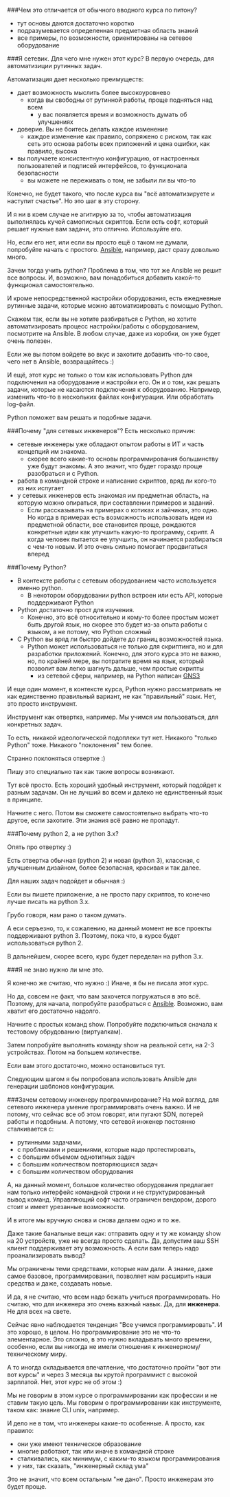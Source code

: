 ###Чем это отличается от обычного вводного курса по питону?
* тут основы даются достаточно коротко
* подразумевается определенная предметная область знаний
* все примеры, по возможности, ориентированы на сетевое оборудование

###Я сетевик. Для чего мне нужен этот курс?
В первую очередь, для автоматизиции рутинных задач.

Автоматизация дает несколько преимуществ:
* дает возможность мыслить более высокоуровнево
  * когда вы свободны от рутинной работы, проще подняться над всем
    * у вас появляется время и возможность думать об улучшениях
* доверие. Вы не боитесь делать каждое изменение
  * каждое изменение как правило, сопряжено с риском, так как сеть это основа работы всех приложений и цена ошибки, как правило, высока
* вы получаете консистентную конфигурацию, от настроенных пользователей и подписей интерфейсов, то функционала безопасности
  * вы можете не переживать о том, не забыли ли вы что-то

Конечно, не будет такого, что после курса вы "всё автоматизируете и наступит счастье". Но это шаг в эту сторону.

И я ни в коем случае не агитирую за то, чтобы автоматизация выполнялась кучей самописных скриптов. Если есть софт, который решает нужные вам задачи, это отлично. Используйте его.

Но, если его нет, или если вы просто ещё о таком не думали, попробуйте начать с простого. 
[Ansible](https://natenka.gitbooks.io/pyneng/content/book/chapter15/), например, даст сразу довольно много. 

Зачем тогда учить python? Проблема в том, что тот же Ansible не решит все вопросы. И, возможно, вам понадобиться добавить какой-то функционал самостоятельно.

И кроме непосредственной настройки оборудования, есть ежедневные рутинные задачи, которые можно автоматизировать с помощью Python.

Скажем так, если вы не хотите разбираться с Python, но хотите автоматизировать процесс настройки/работы с оборудованием, посмотрите на Ansible. В любом случае, даже из коробки, он уже будет очень полезен.

Если же вы потом войдете во вкус и захотите добавить что-то свое, чего нет в Ansible, возвращайтесь :)

И ещё, этот курс не только о том как использовать Python для подключения на оборудование и настройки его. Он и о том, как решать задачи, которые не касаются подключения к оборудованию. Например, изменить что-то в нескольких файлах конфигурации. Или обработать log-файл.

Python поможет вам решать и подобные задачи.


###Почему "для сетевых инженеров"?
Есть несколько причин:
* сетевые инженеры уже обладают опытом работы в ИТ и часть концепций им знакома.
  * скорее всего какие-то основы программирования большинству уже будут знакомы. А это значит, что будет гораздо проще разобраться и с Python.
* работа в командной строке и написание скриптов, вряд ли кого-то из них испугает
* у сетевых инженеров есть знакомая им предметная область, на которую можно опираться, при составлении примеров и заданий.
  * Если рассказывать на примерах о котиках и зайчиках, это одно. Но когда в примерах есть возможность использовать идеи из предметной области, все становится проще, рождаются конкретные идеи как улучшить какую-то программу, скрипт. А когда человек пытается ее улучшить, он начинается разбираться с чем-то новым. И это очень сильно помогает продвигаться вперед


###Почему Python?
* В контексте работы с сетевым оборудованием часто используется именно python.
  * В некотором оборудовании python встроен или есть API, которые поддерживают Python
* Python достаточно прост для изучения.
  * Конечно, это всё относительно и кому-то более простым может быть другой язык, но скорее это будет из-за опыта работы с языком, а не потому, что Python сложный
* С Python вы вряд ли быстро дойдете до границ возможностей языка.
  * Python может использоваться не только для скриптинга, но и для разработки приложений. Конечно, для этого курса это не важно, но, по крайней мере, вы потратите время на язык, который позволит вам легко шагнуть дальше, чем простые скрипты
    * из сетевой сферы, например, на Python написан [GNS3](https://github.com/GNS3)

И еще один момент, в контексте курса, Python нужно рассматривать не как единственно правильный вариант, не как "правильный" язык. Нет, это просто инструмент.

Инструмент как отвертка, например.
Мы учимся им пользоваться, для конкретных задач.

То есть, никакой идеологической подоплеки тут нет. Никакого "только Python" тоже. Никакого "поклонения" тем более.

Странно поклоняться отвертке :)

Пишу это специально так как такие вопросы возникают. 

Тут всё просто. Есть хороший удобный инструмент, который подойдет к разным задачам. Он не лучший во всем и далеко не единственный язык в принципе.

Начните с него. Потом вы сможете самостоятельно выбрать что-то другое, если захотите. Эти знания всё равно не пропадут.

###Почему python 2, а не python 3.x?

Опять про отвертку :)

Есть отвертка обычная (python 2) и новая (python 3), классная, с улучшенным дизайном, более безопасная, красивая и так далее.

Для наших задач подойдет и обычная :)

Если вы пишете приложение, а не просто пару скриптов, то конечно лучше писать на python 3.x.

Грубо говоря, нам рано о таком думать.

А еси серъезно, то, к сожалению, на данный момент не все проекты поддерживают python 3. Поэтому, пока что, в курсе будет использоваться python 2.

В дальнейшем, скорее всего, курс будет переделан на python 3.x.

###Я не знаю нужно ли мне это.

Я конечно же считаю, что нужно :) Иначе, я бы не писала этот курс.

Но да, совсем не факт, что вам захочется погружаться в это всё. Поэтому, для начала, попробуйте разобраться с [Ansible](https://natenka.gitbooks.io/pyneng/content/book/chapter15/). Возможно, вам хватит его достаточно надолго.


Начните с простых команд show. Попробуйте подключиться сначала к тестовому обрудованию (виртуалкам).

Затем попробуйте выполнить команду show на реальной сети, на 2-3 устройствах. Потом на большем количестве.

Если вам этого достаточно, можно остановиться тут.

Следующим шагом я бы попробовала использовать Ansible для генерации шаблонов конфигурации.

###Зачем сетевому инженеру программирование?
На мой взгляд, для сетевого инженера умение программировать очень важно.
И не потому, что сейчас все об этом говорят, или пугают SDN, потерей работы и подобным.
А потому, что сетевой инженер постоянно сталкивается с:
* рутинными задачами,
* с проблемами и решениями, которые надо протестировать,
* с большим объемом однотипных задач
* с большим количеством повторяющихся задач
* с большим количеством оборудования

А, на данный момент, большое количество оборудования предлагает нам только интерфейс командной строки и не структурированный вывод команд. Управляющий софт часто ограничен вендором, дорого стоит и имеет урезанные возможности.

И в итоге мы вручную снова и снова делаем одно и то же.

Даже такие банальные вещи как: отправить одну и ту же команду show на 20 устройств, уже не всегда просто сделать.
Да, допустим ваш SSH клиент поддерживает эту возможность. А если вам теперь надо проанализировать вывод?

Мы ограничены теми средствами, которые нам дали. А знание, даже самое базовое, программирования, позволяет нам расширить наши средства и даже, создавать новые.

И да, я не считаю, что всем надо бежать учиться программировать. Но считаю, что для инженера это очень важный навык. Да, для __инженера__. Не для всех на свете.

Сейчас явно наблюдается тенденция "Все учимся программировать". И это хорошо, в целом.
Но программирование это не что-то элементарное. Это сложно, в это нужно вкладывать много времени, особенно, если вы никогда не имели отношения к инженерному/техническому миру.

А то иногда складывается впечатление, что достаточно пройти "вот эти вот курсы" и через 3 месяца вы крутой программист с высокой зарплатой. Нет, этот курс не об этом :)

Мы не говорим в этом курсе о программировании как профессии и не ставим такую цель.
Мы говорим о программировании как инструменте, таком как: знание CLI unix, например.

И дело не в том, что инженеры какие-то особенные. А просто, как правило:
* они уже имеют техническое образование
* многие работают, так или иначе в командной строке
* сталкивались, как минимум, с каким-то языком программирования
* у них, так сказать, "инженерный склад ума"

Это не значит, что всем остальным "не дано". Просто инженерам это будет проще.
